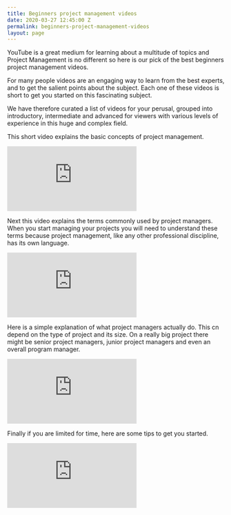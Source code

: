 ```yaml
---
title: Beginners project management videos
date: 2020-03-27 12:45:00 Z
permalink: beginners-project-management-videos
layout: page
---
```


YouTube is a great medium for learning about a multitude of topics and Project Management is no different so here is our pick of the best beginners project management videos.

For many people videos are an engaging way to learn from the best experts, and to get the salient points about the subject. Each one of these videos is short to get you started on this fascinating subject.

We have therefore curated a list of videos for your perusal, grouped into introductory, intermediate and advanced for viewers with various levels of experience in this huge and complex field.

This short video explains the basic concepts of project management.

<div class="embed-responsive">
    <iframe class="embed-responsive-item" src="https://www.youtube.com/embed/9LSnINglkQA" frameborder="0" allow="accelerometer; autoplay; encrypted-media; gyroscope; picture-in-picture" allowfullscreen></iframe>
</div>

Next this video explains the terms commonly used by project managers. When you start managing your projects you will need to understand these terms because project management, like any other professional discipline, has its own language.

<div class="embed-responsive">
    <iframe class="embed-responsive-item" src="https://www.youtube.com/embed/7c8xP1gRIWs" frameborder="0" allow="accelerometer; autoplay; encrypted-media; gyroscope; picture-in-picture" allowfullscreen></iframe>
</div>

Here is a simple explanation of what project managers actually do. This cn depend on the type of project and its size. On a really big project there might be senior project managers, junior project managers and even an overall program manager.

<div class="embed-responsive">
    <iframe class="embed-responsive-item" src="https://www.youtube.com/embed/Vkd7JGl0-90" frameborder="0" allow="accelerometer; autoplay; encrypted-media; gyroscope; picture-in-picture" allowfullscreen></iframe>
</div>

Finally if you are limited for time, here are some tips to get you started.

<div class="embed-responsive">
    <iframe class="embed-responsive-item" src="https://www.youtube.com/embed/RT66tw1cKCA" frameborder="0" allow="accelerometer; autoplay; encrypted-media; gyroscope; picture-in-picture" allowfullscreen></iframe>
</div>